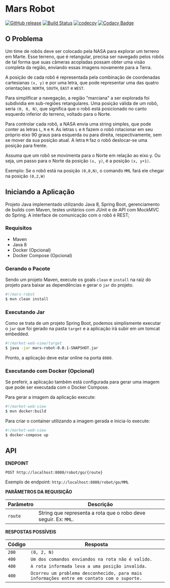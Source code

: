 # Mars Robot

[![GitHub release](https://img.shields.io/github/release/rafaelcam/mars-robot.svg)](https://github.com/rafaelcam/mars-robot/tree/v1.0)
[![Build Status](https://travis-ci.org/rafaelcam/mars-robot.svg?branch=master)](https://travis-ci.org/rafaelcam/mars-robot)
[![codecov](https://codecov.io/gh/rafaelcam/mars-robot/branch/master/graph/badge.svg)](https://codecov.io/gh/rafaelcam/mars-robot)
[![Codacy Badge](https://api.codacy.com/project/badge/Grade/f611cad015d542a0b80bede479627a34)](https://www.codacy.com/app/rafaelcam/mars-robot?utm_source=github.com&amp;utm_medium=referral&amp;utm_content=rafaelcam/mars-robot&amp;utm_campaign=Badge_Grade)

## O Problema

Um time de robôs deve ser colocado pela NASA para explorar um terreno em Marte. Esse terreno, que é retangular, precisa 
ser navegado pelos robôs de tal forma que suas câmeras acopladas possam obter uma visão completa da região, enviando 
essas imagens novamente para a Terra.

A posição de cada robô é representada pela combinação de coordenadas cartesianas `(x, y)` e por uma letra, que pode 
representar uma das quatro orientações: `NORTH`, `SOUTH`, `EAST` e `WEST`. 

Para simplificar a navegação, a região "marciana" a ser explorada foi subdividia em sub-regiões retangulares. Uma posição 
válida de um robô, seria `(0, 0, N)`, que significa que o robô está posicionado no canto esquerdo inferior do terreno, voltado para o Norte.

Para controlar cada robô, a NASA envia uma string simples, que pode conter as letras `L`, `R` e `M`. As letras `L` e `R` 
fazem o robô rotacionar em seu próprio eixo 90 graus para esquerda ou para direita, respectivamente, sem se mover 
da sua posição atual. A letra `M` faz o robô deslocar-se uma posição para frente.

Assuma que um robô se movimenta para o Norte em relação ao eixo y. Ou seja, um passo para o Norte da posição `(x, y)`, é a posição `(x, y+1)`.

Exemplo: Se o robô está na posição `(0,0,N)`, o comando `MML` fará ele chegar na posição `(0,2,W)`

## Iniciando a Aplicação

Projeto Java implementado utilizando Java 8, Spring Boot, gerenciamento de builds com Maven, 
testes unitários com JUnit e de API com MockMVC do Spring. A interface de comunicação com o robô é REST;

### Requisitos

* Maven
* Java 8
* Docker (Opcional)
* Docker Compose (Opcional)

### Gerando o Pacote

Sendo um projeto Maven, execute os goals `clean` e `install` na raiz do projeto para baixar as dependências e gerar o `jar` do projeto.

```bash
#!/mars-robot
$ mvn clean install
```

### Executando Jar

Como se trata de um projeto Spring Boot, podemos simplismente executar o `jar` que foi gerado na pasta `target` e a aplicação irá subir em um tomcat embedded.

```bash
#!/market-web-view/target
$ java -jar mars-robot-0.0.1-SNAPSHOT.jar
```

Pronto, a aplicação deve estar online na porta `8080`.

### Executando com Docker (Opcional)

Se preferir, a aplicação também está configurada para gerar uma imagem que pode ser executada com o Docker Compose. 

Para gerar a imagem da aplicação execute: 

```bash
#!/market-web-view
$ mvn docker:build
```

Para criar o container utilizando a imagem gerada e inicia-lo execute:

```bash
#!/market-web-view
$ docker-compose up
```

## API

**ENDPOINT**

```
POST http://localhost:8080/robot/go/{route}
```

Exemplo de endpoint: `http://localhost:8080/robot/go/MML`

**PARÂMETROS DA REQUISIÇÃO**

Parâmetro | Descrição
------------ | -------------
`route` | String que representa a rota que o robo deve seguir. Ex: `MML`.

**RESPOSTAS POSSÍVEIS**

Código | Resposta
------------ | -------------
`200` | `(0, 2, N)` 
`400` | `Um dos comandos enviandos na rota não é valido.`
`400` | `A rota informada leva a uma posição invalida.`
`400` | `Ocorreu um problema desconhecido, para mais informações entre em contato com o suporte.`
